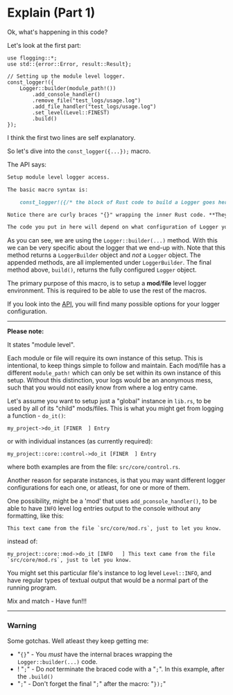 <!-- markdownlint-disable-file MD001 -->

# Explain (Part 1)

Ok, what's happening in this code?

Let's look at the first part:

```rust, no_run
use flogging::*;
use std::{error::Error, result::Result};

// Setting up the module level logger.
const_logger!({
    Logger::builder(module_path!())
        .add_console_handler()
        .remove_file("test_logs/usage.log")
        .add_file_handler("test_logs/usage.log")
        .set_level(Level::FINEST)
        .build()
});
```

I think the first two lines are self explanatory.

So let's dive into the `const_logger({...});` macro.

The API says:

```md
Setup module level logger access.

The basic macro syntax is:

    const_logger!({/* the block of Rust code to build a Logger goes here */});

Notice there are curly braces "{}" wrapping the inner Rust code. **They are required**.

The code you put in here will depend on what configuration of Logger you want to setup.
```

As you can see, we are using the `Logger::builder(...)` method. With this we can be very specific about the logger that we end-up with. Note that this method returns a `LoggerBuilder` object and _not_ a `Logger` object. The appended methods, are all implemented under `LoggerBuilder`. The final method above, `build()`, returns the fully configured `Logger` object.

The primary purpose of this macro, is to setup a **mod**/**file** level logger environment. This is required to be able to use the rest of the macros.

If you look into the [API], you will find many possible options for your logger configuration.

---

**Please note:**

It states "module level".

Each module or file will require its own instance of this setup. This is intentional, to keep things simple to follow and maintain. Each mod/file has a different `module_path!` which can only be set within its own instance of this setup. Without this distinction, your logs would be an anonymous mess, such that you would not easily know from where a log entry came.

Let's assume you want to setup just a "global" instance in `lib.rs`, to be used by all of its "child" mods/files. This is what you might get from logging a function - `do_it()`:

```text
my_project->do_it [FINER  ] Entry
```

or with individual instances (as currently required):

```text
my_project::core::control->do_it [FINER  ] Entry
```

where both examples are from the file: `src/core/control.rs`.

Another reason for separate instances, is that you may want different logger configurations for each one, or atleast, for one or more of them.

One possibility, might be a 'mod' that uses `add_pconsole_handler()`, to be able to have `INFO` level log entries output to the console without any formatting, like this:

```text
This text came from the file `src/core/mod.rs`, just to let you know.
```

instead of:

```text
my_project::core::mod->do_it [INFO   ] This text came from the file `src/core/mod.rs`, just to let you know.
```

You might set this particular file's instance to log level `Level::INFO`, and have regular types of textual output that would be a normal part of the running program.

Mix and match - Have fun!!!

---

### Warning

Some gotchas. Well atleast they keep getting me:

- "`{}`" - You _must_ have the internal braces wrapping the `Logger::builder(...)` code.
- ! "`;`" - Do _not_ terminate the braced code with a "`;`". In this example, after the `.build()`
- "`;`" - Don't forget the final "`;`" after the macro: "`});`"

[API]: https://docs.rs/flogging/latest/flogging/struct.LoggerBuilder.html
